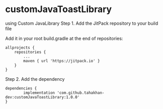 # customJavaToastLibrary
using Custom JavaLibrary
Step 1. Add the JitPack repository to your build file

Add it in your root build.gradle at the end of repositories:

	allprojects {
		repositories {
			...
			maven { url 'https://jitpack.io' }
		}
	}
  
  
  Step 2. Add the dependency

	dependencies {
	        implementation 'com.github.tahakhan-dev:customJavaToastLibrary:1.0.0'
	}
